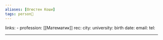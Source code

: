 ```yaml
---
aliases: [Огюстен Коши]
tags: person👤
---
```

links: -
profession: [[Математик]]
rec:
city: 
university: 
birth date:
email:
tel:

---